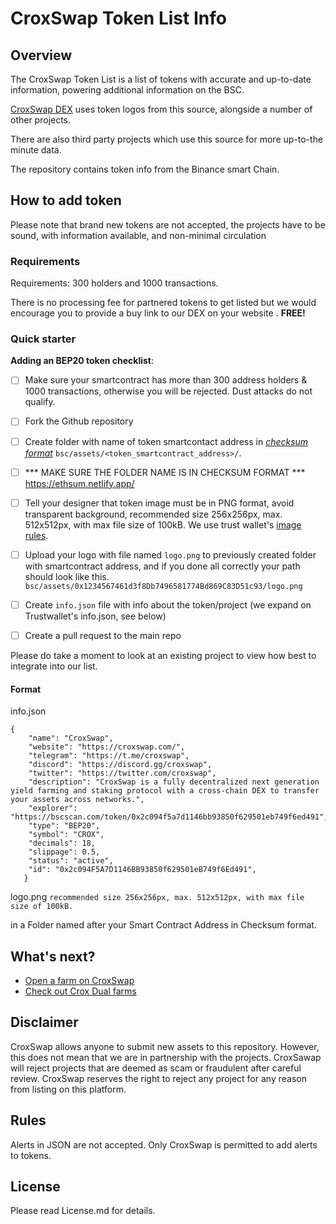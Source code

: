 # CroxSwap Token List Info
## Overview
The CroxSwap Token List is a list of tokens with accurate and up-to-date information, powering additional information on the BSC.

[CroxSwap DEX](https://exchange.croxswap.com) uses token logos from this source, alongside a number of other projects.

There are also third party projects which use this source for more up-to-the minute data.

The repository contains token info from the Binance smart Chain.

## How to add token

Please note that brand new tokens are not accepted,
the projects have to be sound, with information available, and non-minimal circulation

### Requirements
Requirements: 300 holders and 1000 transactions. 

There is no processing fee for partnered tokens to get listed but we would encourage you to provide a buy link to our DEX on your website . **FREE!**




### Quick starter

**Adding an BEP20 token checklist**:
- [ ] Make sure your smartcontract has more than 300 address holders & 1000 transactions, otherwise you will be rejected. Dust attacks do not qualify.
- [ ] Fork the Github repository
- [ ] Create folder with name of token smartcontact address in [_checksum format_](https://developer.trustwallet.com/add_new_asset#checksum_format) `bsc/assets/<token_smartcontract_address>/`.
- [ ] *** MAKE SURE THE FOLDER NAME IS IN CHECKSUM FORMAT *** https://ethsum.netlify.app/
- [ ] Tell your designer that token image must be in PNG format, avoid transparent background, recommended size 256x256px, max. 512x512px, with max file size of 100kB. We use trust wallet's [image rules](https://developer.trustwallet.com/add_new_asset#image-requirements).
- [ ] Upload your logo with file named `logo.png` to previously created folder with smartcontract address, and if you done all correctly your path should look like this. `bsc/assets/0x1234567461d3f8Db7496581774Bd869C83D51c93/logo.png`
- [ ] Create `info.json` file with info about the token/project (we expand on Trustwallet's info.json, see below)
- [ ] Create a pull request to the main repo


Please do take a moment to look at an existing project to view how best to integrate into our list.

#### Format
info.json
```
{
    "name": "CroxSwap",
    "website": "https://croxswap.com/",
    "telegram": "https://t.me/croxswap",
    "discord": "https://discord.gg/croxswap",
    "twitter": "https://twitter.com/croxswap",
    "description": "CroxSwap is a fully decentralized next generation yield farming and staking protocol with a cross-chain DEX to transfer your assets across networks.",
    "explorer": "https://bscscan.com/token/0x2c094f5a7d1146bb93850f629501eb749f6ed491",
    "type": "BEP20",
    "symbol": "CROX",
    "decimals": 18,
    "slippage": 0.5,
    "status": "active",
    "id": "0x2c094F5A7D1146BB93850f629501eB749f6Ed491",
   }
```




logo.png 
```recommended size 256x256px, max. 512x512px, with max file size of 100kB.```

in a Folder named after your Smart Contract Address in Checksum format.

## What's next?
* [Open a farm on CroxSwap](https://zetj2nazjv0.typeform.com/to/xtXrqGvo)
* [Check out Crox Dual farms](https://app.croxswap.com/dualfarms)


## Disclaimer
CroxSwap allows anyone to submit new assets to this repository. However, this does not mean that we are in partnership with the projects.
CroxSawap will reject projects that are deemed as scam or fraudulent after careful review.
CroxSwap reserves the right to reject any project for any reason from listing on this platform.

## Rules
Alerts in JSON are not accepted. Only CroxSwap is permitted to add alerts to tokens.

## License
Please read License.md for details.
